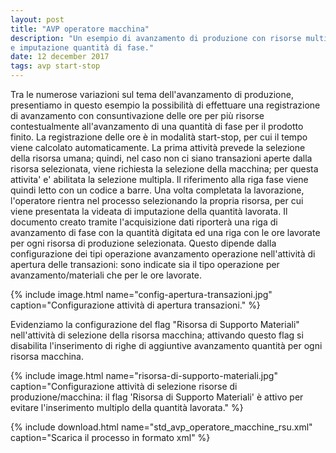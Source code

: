 ```yaml
---
layout: post
title: "AVP operatore macchina"
description: "Un esempio di avanzamento di produzione con risorse multiple, con consuntivazione ore in modalita' start-stop
e imputazione quantità di fase."
date: 12 december 2017
tags: avp start-stop
---
```


Tra le numerose variazioni sul tema dell'avanzamento di produzione, presentiamo in questo esempio la possibilità di effettuare una registrazione di avanzamento con consuntivazione delle ore per più risorse contestualmente all'avanzamento di una quantità di fase per il prodotto finito. La registrazione delle ore è in modalità start-stop, per cui il tempo viene calcolato automaticamente.
La prima attività prevede la selezione della risorsa umana; quindi, nel caso non ci siano transazioni aperte dalla risorsa selezionata, viene richiesta la selezione della macchina; per questa attivita' e' abilitata la selezione multipla. Il riferimento alla riga fase viene quindi letto con un codice a barre. 
Una volta completata la lavorazione, l'operatore rientra nel processo selezionando la propria risorsa, per cui viene presentata la videata di imputazione della quantità lavorata. Il documento creato tramite l'acquisizione dati riporterà una riga di avanzamento di fase con la quantità digitata ed una riga con le ore lavorate per ogni risorsa di produzione selezionata. Questo dipende dalla configurazione dei tipi operazione avanzamento operazione nell'attività di apertura delle transazioni: sono indicate sia il tipo operazione per avanzamento/materiali che per le ore lavorate.

{% include image.html name="config-apertura-transazioni.jpg" caption="Configurazione attività di apertura transazioni." %}


Evidenziamo la configurazione del flag "Risorsa di Supporto Materiali" nell'attività di selezione della risorsa macchina; attivando questo flag si disabilita l'inserimento di righe di aggiuntive avanzamento quantità per ogni risorsa macchina. 

{% include image.html name="risorsa-di-supporto-materiali.jpg" caption="Configurazione attività di selezione risorse di produzione/macchina: il flag 'Risorsa di Supporto Materiali' è attivo per evitare l'inserimento multiplo della quantità lavorata." %}


{% include download.html name="std_avp_operatore_macchine_rsu.xml" caption="Scarica il processo in formato xml" %}


